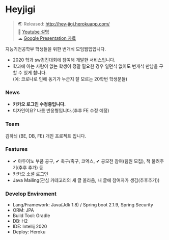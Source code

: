 # Heyjigi
> 🌏 Released: http://hey-jigi.herokuapp.com/  
> 🚩 [Youtube 설명](https://www.youtube.com/watch?v=LpwhB6LORa8&t=263s)  
> ☁ [Google Presentation 자료](https://docs.google.com/presentation/d/e/2PACX-1vTzu13ejPVLyEJ6x8N2DAr55OycqfXvgHF7ndgVnKh45Y8oSiYF0n1DFkGYUjsk4v7qdIv5bzwDUk6e/pub?start=true&loop=false&delayms=3000)

지능기전공학부 학생들을 위한 번개식 모임웹앱입니다.   
- 2020 학과 sw경진대회에 참여해 개발한 서비스입니다.
- 학과에 아는 사람이 없는 학생이 정말 필요한 경우 일면식 없이도 번개식 만남을 구할 수 있게 합니다.  
  (예: 코로나로 인해 동기가 누군지 잘 모르는 20학번 학생분들) 


### News
- **카카오 로그인 수정중입니다.**
- 디자인이요? 나름 반응형입니다.(추후 FE 수정 예정)

### Team
김하늬 (BE, DB, FE) 개인 프로젝트 입니다.

### Features    
-  ✔ 아두이노 부품 공구, ✔ 축구/족구, 코엑스, ✔ 공모전 참여(팀원 모집), 책 물려주기(추후 추가) 등
- 카카오 소셜 로그인
- Java Mailing(관심 카테고리의 새 글 올라옴, 내 글에 참여자가 생김(추후추가))



### Develop Enviroment
- Lang/Framework: Java(Jdk 1.8) / Spring boot 2.1.9, Spring Security
- ORM: JPA
- Build Tool: Gradle
- DB: H2
- IDE: Intellij 2020
- Deploy: Heroku

